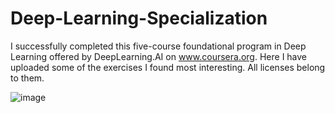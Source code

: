 # Deep-Learning-Specialization
I successfully completed this five-course foundational program in Deep Learning offered by DeepLearning.AI on www.coursera.org. Here I have uploaded some of the exercises I found most interesting. All licenses belong to them.

![image](https://user-images.githubusercontent.com/98148664/151665463-9ae61cc5-cb91-44c9-a889-ff74d8095b8e.png)
